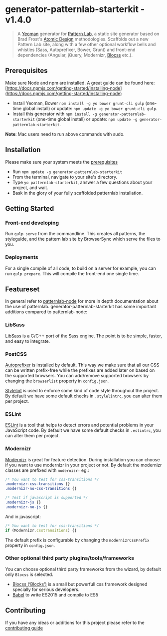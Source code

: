 # generator-patternlab-starterkit - v1.4.0

> A [Yeoman](http://yeoman.io) generator for [Pattern Lab](http://patternlab.io/), a static site generator based on Brad Frost's [Atomic Design](http://bradfrostweb.com/blog/post/atomic-web-design/) methodologies.
> Scaffolds out a new Pattern Lab site, along with a few other optional workflow bells and whistles (Sass, Autoprefixer, Bower, Grunt) and front-end dependencies (Angular, jQuery, Modernizr, [Blocss](https://github.com/Blocss/blocss) etc.).


<a name="prerequisites"></a>
## Prerequisites
Make sure Node and npm are installed. A great guide can be found here: [https://docs.npmjs.com/getting-started/installing-node](https://docs.npmjs.com/getting-started/installing-node)

- Install Yeoman, Bower `npm install -g yo bower grunt-cli gulp` (one-time global install) or update: `npm update -g yo bower grunt-cli gulp`.
- Install this generator with `npm install -g generator-patternlab-starterkit` (one-time global install) or update: `npm update -g generator-patternlab-starterkit`.

**Note**: Mac users need to run above commands with sudo.

## Installation
Please make sure your system meets the [prerequisites](#prerequisites)
- Run `npm update -g generator-patternlab-starterkit`
- From the terminal, navigate to your site's directory.
- Type `yo patternlab-starterkit`, answer a few questions about your project, and wait.
- Bask in the glory of your fully scaffolded patternlab installation.


## Getting Started
### Front-end developing
Run `gulp serve` from the commandline. This creates all patterns, the styleguide, and the pattern lab site by BrowserSync which serve the files to you.


### Deployments
For a single compile of all code, to build on a server for example, you can run `gulp prepare`. This will compile the front-end one single time.



## Featureset
In general refer to [patternlab-node](https://github.com/pattern-lab/patternlab-node) for more in depth documentation about the use of patternlab.
generator-patternlab-starterkit has some important additions compared to patternlab-node:


### LibSass
[LibSass](http://sass-lang.com/libsass) is a C/C++ port of the Sass engine. The point is to be simple, faster, and easy to integrate.


### PostCSS

[Autoprefixer](https://github.com/postcss/autoprefixer) is installed by default. This way we make sure that all our CSS can be written prefix-free while the prefixes are added later on based on the supported browsers. You can add/remove supported browsers by changing the `browserlist` property in `config.json`.

[Stylelint](https://github.com/stylelint/stylelint) is used to enforce some kind of code style throughout the project. By default we have some default checks in `.stylelintrc`, you can alter them per project.


### ESLint
[ESLint](http://eslint.org/) is a tool that helps to detect errors and potential problems in your JavaScript code. By default we have some default checks in `.eslintrc`, you can alter them per project.


### Modernizr
[Modernizr](https://github.com/Modernizr/grunt-modernizr) is great for feature detection. During installation you can choose if you want to use modernizr in your project or not. By default the modernizr classes are prefixed with `modernizr-` eg.:

```css
/* You want to test for css-transitions */
.modernizr-css-transitions {}
.modernizr-no-css-transitions {}

/* Test if javascript is supported */
.modernizr-js {}
.modernizr-no-js {}
```

And in javascript:
```js
/* You want to test for css-transitions */
if (Modernizr.csstransitions) {}
```

The default prefix is configurable by changing the `modernizrCssPrefix` property in `config.json`.


### Other optional third party plugins/tools/frameworks
You can choose optional third party frameworks from the wizard, by default only `Blocss` is selected.

* [Blocss (‘Blocks’)](https://github.com/Blocss/blocss) is a small but powerfull css framework designed specially for serious developers.
* [Babel](https://babeljs.io/) to write ES2015 and compile to ES5


## Contributing
If you have any ideas or additions for this project please refer to the [contributing guide](CONTRIBUTING.md)
